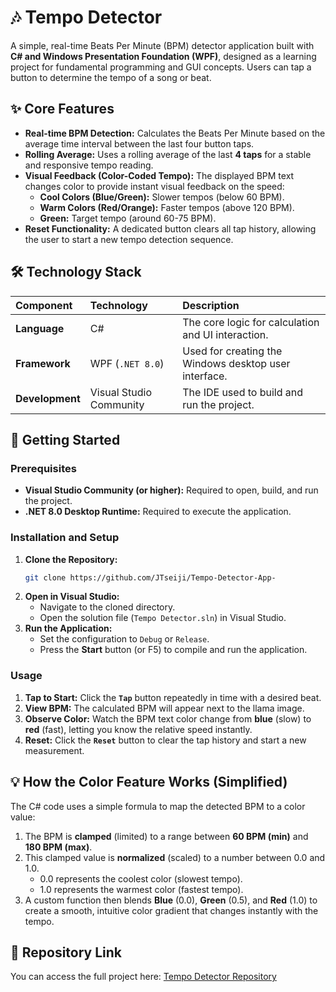 # 🎶 Tempo Detector

A simple, real-time Beats Per Minute (BPM) detector application built with **C# and Windows Presentation Foundation (WPF)**, designed as a learning project for fundamental programming and GUI concepts. Users can tap a button to determine the tempo of a song or beat.

## ✨ Core Features

* **Real-time BPM Detection:** Calculates the Beats Per Minute based on the average time interval between the last four button taps.
* **Rolling Average:** Uses a rolling average of the last **4 taps** for a stable and responsive tempo reading.
* **Visual Feedback (Color-Coded Tempo):** The displayed BPM text changes color to provide instant visual feedback on the speed:
    * **Cool Colors (Blue/Green):** Slower tempos (below 60 BPM).
    * **Warm Colors (Red/Orange):** Faster tempos (above 120 BPM).
    * **Green:** Target tempo (around 60-75 BPM).
* **Reset Functionality:** A dedicated button clears all tap history, allowing the user to start a new tempo detection sequence.

## 🛠️ Technology Stack

| Component | Technology | Description |
| :--- | :--- | :--- |
| **Language** | C\# | The core logic for calculation and UI interaction. |
| **Framework** | WPF (`.NET 8.0`) | Used for creating the Windows desktop user interface. |
| **Development** | Visual Studio Community | The IDE used to build and run the project. |

## 🚀 Getting Started

### Prerequisites

* **Visual Studio Community (or higher):** Required to open, build, and run the project.
* **.NET 8.0 Desktop Runtime:** Required to execute the application.

### Installation and Setup

1.  **Clone the Repository:**
    ```bash
    git clone https://github.com/JTseiji/Tempo-Detector-App-
    ```
2.  **Open in Visual Studio:**
    * Navigate to the cloned directory.
    * Open the solution file (`Tempo Detector.sln`) in Visual Studio.
3.  **Run the Application:**
    * Set the configuration to `Debug` or `Release`.
    * Press the **Start** button (or F5) to compile and run the application.

### Usage

1.  **Tap to Start:** Click the **`Tap`** button repeatedly in time with a desired beat.
2.  **View BPM:** The calculated BPM will appear next to the llama image.
3.  **Observe Color:** Watch the BPM text color change from **blue** (slow) to **red** (fast), letting you know the relative speed instantly.
4.  **Reset:** Click the **`Reset`** button to clear the tap history and start a new measurement.

## 💡 How the Color Feature Works (Simplified)

The C\# code uses a simple formula to map the detected BPM to a color value:

1.  The BPM is **clamped** (limited) to a range between **60 BPM (min)** and **180 BPM (max)**.
2.  This clamped value is **normalized** (scaled) to a number between 0.0 and 1.0.
    * 0.0 represents the coolest color (slowest tempo).
    * 1.0 represents the warmest color (fastest tempo).
3.  A custom function then blends **Blue** (0.0), **Green** (0.5), and **Red** (1.0) to create a smooth, intuitive color gradient that changes instantly with the tempo.

## 🔗 Repository Link

You can access the full project here: [Tempo Detector Repository](https://github.com/JTseiji/Tempo-Detector-App-)
